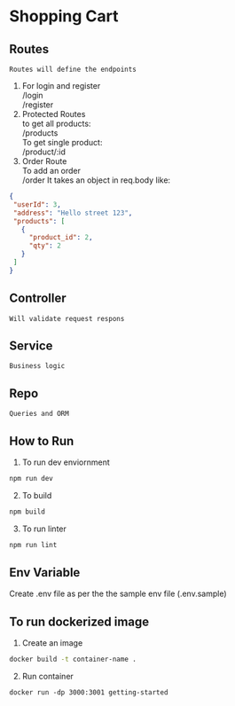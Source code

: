 # Shopping Cart
## Routes
    Routes will define the endpoints 
  1. For login and register </br>
    /login </br>
    /register </br>
  2. Protected Routes </br>
    to get all products: </br>
    /products</br>
    To get single product:</br>
    /product/:id</br>
  3. Order Route </br>
    To add an order </br>
    /order
    It takes an object in req.body like:
 ```JSON
{
  "userId": 3,
  "address": "Hello street 123",
  "products": [
    {
      "product_id": 2,
      "qty": 2
    }
  ]
}
  ```
    
## Controller 
    Will validate request respons
## Service 
    Business logic
## Repo 
    Queries and ORM

## How to Run

1. To run dev enviornment
```bash 
npm run dev
```
2. To build 
```bash 
npm build 
```
3. To run linter 
```bash 
npm run lint
```

## Env Variable
Create .env file as per the the sample env file (.env.sample)

## To run dockerized image 
1. Create an image
```bash 
docker build -t container-name .
``` 
2. Run container
``` 
docker run -dp 3000:3001 getting-started
```
